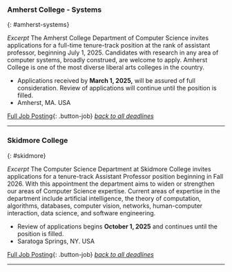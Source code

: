 ### Amherst College - Systems
{: #amherst-systems}

_Excerpt_ The Amherst College Department of Computer Science invites applications for a full-time tenure-track position at the rank of assistant professor, beginning July 1, 2025.  Candidates with research in any area of computer systems, broadly construed, are welcome to apply.  Amherst College is one of the most diverse liberal arts colleges in the country.

- Applications received by **March 1, 2025,** will be assured of full consideration. Review of applications will continue until the position is filled.
- Amherst, MA. USA

[Full Job Posting](https://apply.interfolio.com/163003){: .button-job} 
[_back to all deadlines_](#deadlines)

------------

### Skidmore College
{: #skidmore}

_Excerpt_ The Computer Science Department at Skidmore College invites applications for a tenure-track Assistant Professor position beginning in Fall 2026. With this appointment the department aims to widen or strengthen our areas of Computer Science expertise. Current areas of expertise in the department include artificial intelligence, the theory of computation, algorithms, databases, computer vision, networks, human-computer interaction, data science, and software engineering.

- Review of applications begins **October 1, 2025** and continues until the position is filled.
- Saratoga Springs, NY. USA

[Full Job Posting](https://eodq.fa.us6.oraclecloud.com/hcmUI/CandidateExperience/en/sites/CX/job/2797/?utm_medium=jobshare&utm_source=External+Job+Share){: .button-job} 
[_back to all deadlines_](#deadlines)

------------
